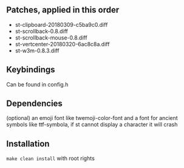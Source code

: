 ## Patches, applied in this order
- st-clipboard-20180309-c5ba9c0.diff
- st-scrollback-0.8.diff
- st-scrollback-mouse-0.8.diff
- st-vertcenter-20180320-6ac8c8a.diff
- st-w3m-0.8.3.diff

## Keybindings
Can be found in config.h

## Dependencies
(optional) an emoji font like twemoji-color-font and a font for ancient symbols like ttf-symbola, if st cannot display a character it will crash

## Installation
```make clean install``` with root rights
